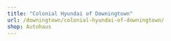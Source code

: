 ```yaml
---
title: "Colonial Hyundai of Downingtown"
url: /downingtown/colonial-hyundai-of-downingtown/
shop: Autohaus
---
```

